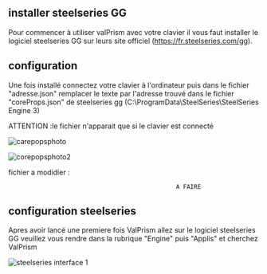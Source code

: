 ## installer steelseries GG
Pour commencer à utiliser valPrism avec votre clavier il vous faut installer le logiciel steelseries GG sur leurs site officiel (https://fr.steelseries.com/gg).

## configuration
Une fois installé connectez votre clavier à l'ordinateur puis dans le fichier "adresse.json" remplacer le texte par l'adresse trouvé dans le fichier "coreProps.json" de steelseries gg (C:\ProgramData\SteelSeries\SteelSeries Engine 3)

ATTENTION :le fichier n'apparait que si le clavier est connecté

![carepopsphoto](https://github.com/ElectroNath24/valPrism/assets/151563929/b3fd0401-4251-4dbe-93fa-660b94189c26)

![corepopsphoto2](https://github.com/ElectroNath24/valPrism/assets/151563929/454dff0b-fa25-455e-9ab6-856ac32d991b)

fichier a modidier :
                                    
                                                   A FAIRE
## configuration steelseries 

Apres avoir lancé une premiere fois ValPrism allez sur le logiciel steelseries GG veuillez vous rendre dans la rubrique "Engine" puis "Applis" et cherchez ValPrism

![steelseries interface 1](https://github.com/ElectroNath24/valPrism/assets/151563929/f090239f-5f8a-4c35-868f-2fed313eccd3)
